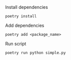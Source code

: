 Install dependencies 
```
poetry install
```

Add dependencies
```
poetry add <package_name>
```

Run script
```
poetry run python simple.py
```